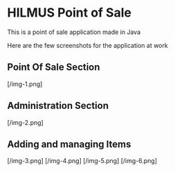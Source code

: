 # HILMUS Point of Sale
This is a point of sale application made in Java

Here are the few screenshots for the application at work

## Point Of Sale Section
[/img-1.png]

## Administration Section
[/img-2.png]

## Adding and managing Items
[/img-3.png]
[/img-4.png]
[/img-5.png]
[/img-6.png]

